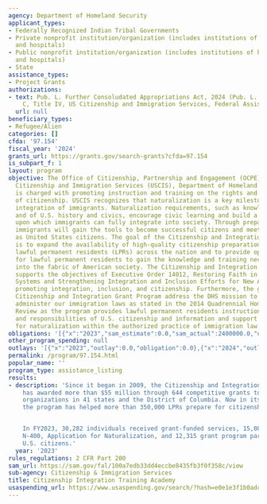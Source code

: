 ```yaml
---
agency: Department of Homeland Security
applicant_types:
- Federally Recognized Indian Tribal Governments
- Private nonprofit institution/organization (includes institutions of higher education
  and hospitals)
- Public nonprofit institution/organization (includes institutions of higher education
  and hospitals)
- State
assistance_types:
- Project Grants
authorizations:
- text: Pub. L. Further Consoludated Appropriations Act, 2024 (Pub. L. 118-47), Division
    C, Title IV, US Citizenship and Immigration Services, Federal Assistance.
  url: null
beneficiary_types:
- Refugee/Alien
categories: []
cfda: '97.154'
fiscal_year: '2024'
grants_url: https://grants.gov/search-grants?cfda=97.154
is_subpart_f: 1
layout: program
objective: The Office of Citizenship, Partnership and Engagement (OCPE), within US.
  Citizenship and Immigration Services (USCIS), Department of Homeland Security (DHS),
  is charged with promoting instruction and training on the rights and responsibilities
  of citizenship. USCIS recognizes that naturalization is a key milestone in the civic
  integration of immigrants. Naturalization requirements, such as knowledge of English
  and of U.S. history and civics, encourage civic learning and build a strong foundation
  upon which immigrants can fully integrate into society. Through preparing for naturalization,
  immigrants will gain the tools to become successful citizens and meet their responsibilities
  as United States citizens. The goal of the Citizenship and Integration Grant Program
  is to expand the availability of high-quality citizenship preparation services for
  lawful permanent residents (LPRs) across the nation and to provide opportunities
  for lawful permanent residents to gain the knowledge and training necessary to integrate
  into the fabric of American society. The Citizenship and Integration Grant Program
  supports the objectives of Executive Order 14012, Restoring Faith in Our Legal Immigration
  Systems and Strengthening Integration and Inclusion Efforts for New Americans, by
  promoting integration, inclusion, and citizenship. Furthermore, the goals of the
  Citizenship and Integration Grant Program address the DHS mission to enforce and
  administer our immigration laws as stated in the 2014 Quadrennial Homeland Security
  Review as the program provides lawful permanent residents instruction on the rights
  and responsibilities of U.S. citizenship and information and support on how to apply
  for naturalization within the authorized practice of immigration law.
obligations: '[{"x":"2023","sam_estimate":0.0,"sam_actual":2400000.0,"usa_spending_actual":0.0},{"x":"2024","sam_estimate":0.0,"sam_actual":2600000.0,"usa_spending_actual":0.0},{"x":"2025","sam_estimate":0.0,"sam_actual":2499999.0,"usa_spending_actual":0.0}]'
other_program_spending: null
outlays: '[{"x":"2023","outlay":0.0,"obligation":0.0},{"x":"2024","outlay":0.0,"obligation":0.0},{"x":"2025","outlay":0.0,"obligation":0.0}]'
permalink: /program/97.154.html
popular_name: ''
program_type: assistance_listing
results:
- description: 'Since it began in 2009, the Citizenship and Integration Grant Program
    has awarded more than $55 million through 644 competitive grants to immigrant-serving
    organizations in 41 states and the District of Columbia. Now in its 16th year,
    the program has helped more than 350,000 LPRs prepare for citizenship.


    In FY2023, 30,282 individuals received grant-funded services, 15,084 filed Form
    N-400, Application for Naturalization, and 12,315 grant program participants became
    U.S. citizens.'
  year: '2023'
rules_regulations: 2 CFR Part 200
sam_url: https://sam.gov/fal/100a7edb33dd4eccbe8435fb3f0f358c/view
sub-agency: Citizenship & Immigration Services
title: Citizenship Integration Training Academy
usaspending_url: https://www.usaspending.gov/search/?hash=e0e1e3f1b0adc09d65b0eb17c0be9281
---
```

